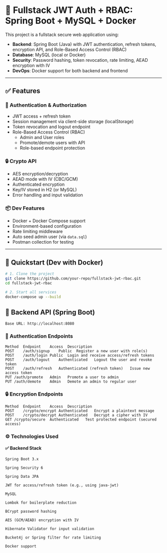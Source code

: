 # 🔐 Fullstack JWT Auth + RBAC: Spring Boot + MySQL + Docker

This project is a fullstack secure web application using:

- **Backend**: Spring Boot (Java) with JWT authentication, refresh tokens, encryption API, and Role-Based Access Control (RBAC)
- **Database**: MySQL (local or Docker)
- **Security**: Password hashing, token revocation, rate limiting, AEAD encryption with IV
- **DevOps**: Docker support for both backend and frontend

---

## ✅ Features

### 🔐 Authentication & Authorization
- JWT access + refresh token
- Session management via client-side storage (localStorage)
- Token revocation and logout endpoint
- Role-Based Access Control (RBAC)
    - Admin and User roles
    - Promote/demote users with API
    - Role-based endpoint protection

### 🔒 Crypto API
- AES encryption/decryption
- AEAD mode with IV (CBC/GCM)
- Authenticated encryption
- Key/IV stored in H2 (or MySQL)
- Error handling and input validation

### 📦 Dev Features
- Docker + Docker Compose support
- Environment-based configuration
- Rate limiting middleware
- Auto seed admin user (via `data.sql`)
- Postman collection for testing

---

## 🚀 Quickstart (Dev with Docker)

```bash
# 1. Clone the project
git clone https://github.com/your-repo/fullstack-jwt-rbac.git
cd fullstack-jwt-rbac

# 2. Start all services
docker-compose up --build
```

## 🔧 Backend API (Spring Boot)

    Base URL: http://localhost:8080
### 🔐 Authentication Endpoints
    Method	Endpoint	Access	Description
    POST	/auth/signup	Public	Register a new user with role(s)
    POST	/auth/login	Public	Login and receive access/refresh tokens
    POST	/auth/logout	Authenticated	Logout the user and revoke token
    POST	/auth/refresh	Authenticated (refresh token)	Issue new access token
    PUT	/auth/promote	Admin	Promote a user to admin
    PUT	/auth/demote	Admin	Demote an admin to regular user

### 🔒 Encryption Endpoints
    Method	Endpoint	Access	Description
    POST	/crypto/encrypt	Authenticated	Encrypt a plaintext message
    POST	/crypto/decrypt	Authenticated	Decrypt a cipher with IV
    GET	/crypto/secure	Authenticated	Test protected endpoint (secured access)

### ⚙️ Technologies Used
#### ✅ Backend Stack

    Spring Boot 3.x

    Spring Security 6

    Spring Data JPA

    JWT for access/refresh token (e.g., using java-jwt)

    MySQL

    Lombok for boilerplate reduction

    BCrypt password hashing

    AES (GCM/AEAD) encryption with IV

    Hibernate Validator for input validation

    Bucket4j or Spring filter for rate limiting

    Docker support
